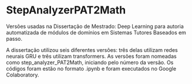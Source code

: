 # StepAnalyzerPAT2Math
Versões usadas na Dissertação de Mestrado: Deep Learning para autoria automatizada de módulos de domínios em Sistemas Tutores Baseados em passo.

A dissertação utilizou seis diferentes versões: três delas utilizam redes neurais GRU e três utilizam transformers.
As versões foram nomeadas como step_analyzer_PAT2Math, iniciando pelo número da versão. Os códigos foram estão no formato .ipynb e foram executados no Google Colaboratory.
